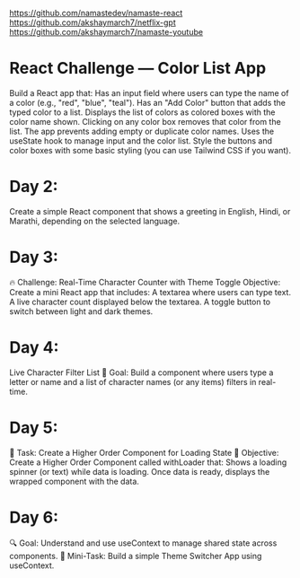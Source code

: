 https://github.com/namastedev/namaste-react
https://github.com/akshaymarch7/netflix-gpt
https://github.com/akshaymarch7/namaste-youtube

# React Challenge — Color List App
Build a React app that:
Has an input field where users can type the name of a color (e.g., "red", "blue", "teal").
Has an "Add Color" button that adds the typed color to a list.
Displays the list of colors as colored boxes with the color name shown.
Clicking on any color box removes that color from the list.
The app prevents adding empty or duplicate color names.
Uses the useState hook to manage input and the color list.
Style the buttons and color boxes with some basic styling (you can use Tailwind CSS if you want).

# Day 2: 
Create a simple React component that shows a greeting in English, Hindi, or Marathi, depending on the selected language.

# Day 3:
🔥 Challenge: Real-Time Character Counter with Theme Toggle
Objective:
Create a mini React app that includes:
A textarea where users can type text.
A live character count displayed below the textarea.
A toggle button to switch between light and dark themes.

# Day 4:
Live Character Filter List
🎯 Goal:
Build a component where users type a letter or name and a list of character names (or any items) filters in real-time.

# Day 5:
🎯 Task: Create a Higher Order Component for Loading State
📌 Objective:
Create a Higher Order Component called withLoader that:
Shows a loading spinner (or text) while data is loading.
Once data is ready, displays the wrapped component with the data.

# Day 6:
🔍 Goal: Understand and use useContext to manage shared state across components.
🧠 Mini-Task:
Build a simple Theme Switcher App using useContext.